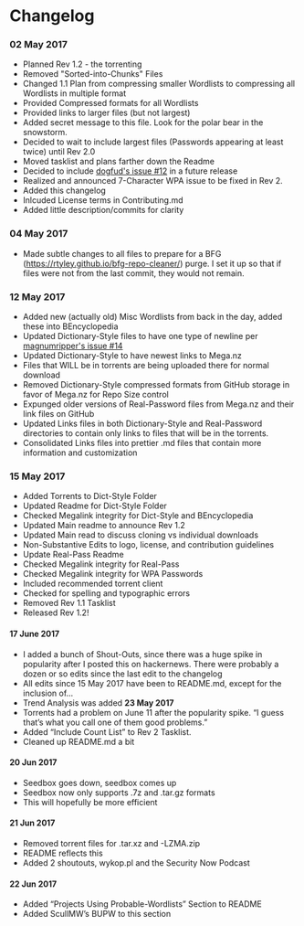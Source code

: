 # Changelog	  	      	     	    	     	     	       	       
  	 	   	   	       		     		       	 
   	    	   	      	 	    	 	   	   	   
### 02 May 2017     	 	 	       	   	       	      
* Planned Rev 1.2 - the torrenting			    	  	       
* Removed "Sorted-into-Chunks" Files      	 	  	  	 
* Changed 1.1 Plan from compressing smaller Wordlists to compressing all Wordlists in multiple format
* Provided Compressed formats for all Wordlists    	    	   	       
* Provided links to larger files (but not largest)    	       	     	   
* Added secret message to this file. Look for the polar bear in the snowstorm.
* Decided to wait to include largest files (Passwords appearing at least twice) until Rev 2.0
* Moved tasklist and plans farther down the Readme       	  	       
* Decided to include [dogfud's issue #12](https://github.com/berzerk0/Probable-Wordlists/issues/12) in a future release
* Realized and announced 7-Character WPA issue to be fixed in Rev 2.      
* Added this changelog     	     	  	     	      	   	    
* Inlcuded License terms in Contributing.md      	   	      	      
* Added little description/commits for clarity   	      	  	      
       	     	    	       	   	 	       	       	  
	       	 	 	   	    	      	     	 	  
   	   	     	  	    		  	  	      	  
### 04 May 2017      		     	       	    	     	    	       
* Made subtle changes to all files to prepare for a BFG (https://rtyley.github.io/bfg-repo-cleaner/) purge. I set it up so that if files were not from the last commit, they would not remain.
 	  	       	      		      	     	       	  	  
 	    	   	 	     	  	     	    	       	  
 	     	    	     	 		      	      	  	     
### 12 May 2017	 		 	       	      	       	      	       
* Added new (actually old) Misc Wordlists from back in the day, added these into BEncyclopedia
* Updated Dictionary-Style files to have one type of newline per [magnumripper's issue #14](https://github.com/berzerk0/Probable-Wordlists/issues/14)
* Updated Dictionary-Style to have newest links to Mega.nz  		  
* Files that WILL be in torrents are being uploaded there for normal download
* Removed Dictionary-Style compressed formats from GitHub storage in favor of Mega.nz for Repo Size control
* Expunged older versions of Real-Password files from Mega.nz and their link files on GitHub
* Updated Links files in both Dictionary-Style and Real-Password directories to contain only links to files that will be in the torrents.
* Consolidated Links files into prettier .md files that contain more information and customization
   	      	
### 15 May 2017
* Added Torrents to Dict-Style Folder
* Updated Readme for Dict-Style Folder
* Checked Megalink integrity for Dict-Style and BEncyclopedia
* Updated Main readme to announce Rev 1.2
* Updated Main read to discuss cloning vs individual downloads
* Non-Substantive Edits to logo, license, and contribution guidelines
* Update Real-Pass Readme
* Checked Megalink integrity for Real-Pass
* Checked Megalink integrity for WPA Passwords
* Included recommended torrent client
* Checked for spelling and typographic errors
* Removed Rev 1.1 Tasklist
* Released Rev 1.2!

#### 17 June 2017
* I added a bunch of Shout-Outs, since there was a huge spike in popularity after I posted this on hackernews. There were probably a dozen or so edits since the last edit to the changelog
* All edits since 15 May 2017 have been to README.md, except for the inclusion of...
* Trend Analysis was added __23 May 2017__
* Torrents had a problem on June 11 after the popularity spike. “I guess that’s what you call one of them good problems.”
* Added “Include Count List” to Rev 2 Tasklist.
* Cleaned up README.md a bit

#### 20 Jun 2017
* Seedbox goes down, seedbox comes up
* Seedbox now only supports .7z and .tar.gz formats
* This will hopefully be more efficient

#### 21 Jun 2017
* Removed torrent files for .tar.xz and -LZMA.zip
* README reflects this
* Added 2 shoutouts, wykop.pl and the Security Now Podcast

#### 22 Jun 2017
* Added “Projects Using Probable-Wordlists” Section to README
* Added ScullMW’s BUPW to this section


